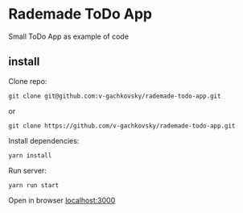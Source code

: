 # Rademade ToDo App
Small ToDo App as example of code

## install
Clone repo:
```
git clone git@github.com:v-gachkovsky/rademade-todo-app.git
```
or
```
git clone https://github.com/v-gachkovsky/rademade-todo-app.git
```
Install dependencies:
```
yarn install
```

Run server:
```
yarn run start
```

Open in browser [localhost:3000](http://localhost:3000)